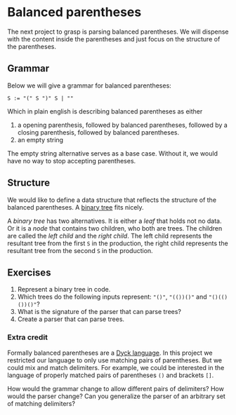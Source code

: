 # Balanced parentheses
The next project to grasp is parsing balanced parentheses. We will dispense with the content inside the parentheses and just focus on the structure of the parentheses.

## Grammar
Below we will give a grammar for balanced parentheses:

```
S := "(" S ")" S | ""
```

Which in plain english is describing balanced parentheses as either

1. a opening parenthesis, followed by balanced parentheses, followed by a closing parenthesis, followed by balanced parentheses.
2. an empty string

The empty string alternative serves as a base case. Without it, we would have no way to stop accepting parentheses.

## Structure
We would like to define a data structure that reflects the structure of the balanced parentheses. A [binary tree][wikipedia:tree] fits nicely.

A *binary tree* has two alternatives. It is either a *leaf* that holds not no data. Or it is a *node* that contains two children, who both are trees. The children are called the *left child* and the *right child*. The left child represents the resultant tree from the first `S` in the production, the right child represents the resultant tree from the second `S` in the production.

## Exercises
1. Represent a binary tree in code.
2. Which trees do the following inputs represent: `"()"`, `"(())()"` and `"()(()())()"`?
3. What is the signature of the parser that can parse trees?
4. Create a parser that can parse trees.

### Extra credit
Formally balanced parentheses are a [Dyck language][wikipedia:dyck-language]. In this project we restricted our language to only use matching pairs of parentheses. But we could mix and match delimiters. For example, we could be interested in the language of properly matched pairs of parentheses `()` and brackets `[]`.

How would the grammar change to allow different pairs of delimiters? How would the parser change? Can you generalize the parser of an arbitrary set of matching delimiters?

[wikipedia:tree]: https://en.wikipedia.org/wiki/Binary_tree
[wikipedia:dyck-language]: https://en.wikipedia.org/wiki/Dyck_language 